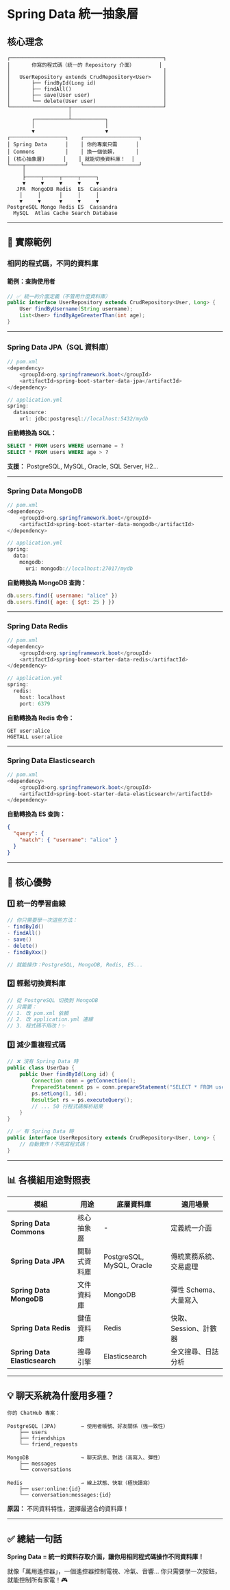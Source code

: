 # Spring Data 統一抽象層

## 核心理念

```
┌──────────────────────────────────────────────────┐
│       你寫的程式碼（統一的 Repository 介面）        │
│                                                  │
│   UserRepository extends CrudRepository<User>    │
│       ├── findById(Long id)                      │
│       ├── findAll()                              │
│       ├── save(User user)                        │
│       └── delete(User user)                      │
└───────────────────┬──────────────────────────────┘
                    │
        ┌───────────┴───────────┐
        │                       │
        ▼                       ▼
┌──────────────────┐    ┌──────────────────┐
│ Spring Data      │    │ 你的專案只需      │
│ Commons          │    │ 換一個依賴，      │
│ (核心抽象層)      │    │ 就能切換資料庫！  │
└────┬─────────────┘    └──────────────────┘
     │
     ├─────┬─────┬─────┬─────┐
     ▼     ▼     ▼     ▼     ▼
   JPA  MongoDB Redis  ES  Cassandra
    │     │      │     │     │
    ▼     ▼      ▼     ▼     ▼
PostgreSQL Mongo Redis ES  Cassandra
  MySQL  Atlas Cache Search Database
```

---

## 🎯 實際範例

### 相同的程式碼，不同的資料庫

#### 範例：查詢使用者

```java
// ✅ 統一的介面定義（不管用什麼資料庫）
public interface UserRepository extends CrudRepository<User, Long> {
    User findByUsername(String username);
    List<User> findByAgeGreaterThan(int age);
}
```

---

### Spring Data JPA（SQL 資料庫）

```java
// pom.xml
<dependency>
    <groupId>org.springframework.boot</groupId>
    <artifactId>spring-boot-starter-data-jpa</artifactId>
</dependency>

// application.yml
spring:
  datasource:
    url: jdbc:postgresql://localhost:5432/mydb
```

**自動轉換為 SQL：**
```sql
SELECT * FROM users WHERE username = ?
SELECT * FROM users WHERE age > ?
```

**支援：** PostgreSQL, MySQL, Oracle, SQL Server, H2...

---

### Spring Data MongoDB

```java
// pom.xml
<dependency>
    <groupId>org.springframework.boot</groupId>
    <artifactId>spring-boot-starter-data-mongodb</artifactId>
</dependency>

// application.yml
spring:
  data:
    mongodb:
      uri: mongodb://localhost:27017/mydb
```

**自動轉換為 MongoDB 查詢：**
```javascript
db.users.find({ username: "alice" })
db.users.find({ age: { $gt: 25 } })
```

---

### Spring Data Redis

```java
// pom.xml
<dependency>
    <groupId>org.springframework.boot</groupId>
    <artifactId>spring-boot-starter-data-redis</artifactId>
</dependency>

// application.yml
spring:
  redis:
    host: localhost
    port: 6379
```

**自動轉換為 Redis 命令：**
```
GET user:alice
HGETALL user:alice
```

---

### Spring Data Elasticsearch

```java
// pom.xml
<dependency>
    <groupId>org.springframework.boot</groupId>
    <artifactId>spring-boot-starter-data-elasticsearch</artifactId>
</dependency>
```

**自動轉換為 ES 查詢：**
```json
{
  "query": {
    "match": { "username": "alice" }
  }
}
```

---

## 🔑 核心優勢

### 1️⃣ 統一的學習曲線

```java
// 你只需要學一次這些方法：
- findById()
- findAll()
- save()
- delete()
- findByXxx()

// 就能操作：PostgreSQL, MongoDB, Redis, ES...
```

### 2️⃣ 輕鬆切換資料庫

```java
// 從 PostgreSQL 切換到 MongoDB
// 只需要：
// 1. 改 pom.xml 依賴
// 2. 改 application.yml 連線
// 3. 程式碼不用改！✨
```

### 3️⃣ 減少重複程式碼

```java
// ❌ 沒有 Spring Data 時
public class UserDao {
    public User findById(Long id) {
        Connection conn = getConnection();
        PreparedStatement ps = conn.prepareStatement("SELECT * FROM users WHERE id = ?");
        ps.setLong(1, id);
        ResultSet rs = ps.executeQuery();
        // ... 50 行程式碼解析結果
    }
}

// ✅ 有 Spring Data 時
public interface UserRepository extends CrudRepository<User, Long> {
    // 自動實作！不用寫程式碼！
}
```

---

## 📊 各模組用途對照表

| 模組 | 用途 | 底層資料庫 | 適用場景 |
|-----|------|-----------|---------|
| **Spring Data Commons** | 核心抽象層 | - | 定義統一介面 |
| **Spring Data JPA** | 關聯式資料庫 | PostgreSQL, MySQL, Oracle | 傳統業務系統、交易處理 |
| **Spring Data MongoDB** | 文件資料庫 | MongoDB | 彈性 Schema、大量寫入 |
| **Spring Data Redis** | 鍵值資料庫 | Redis | 快取、Session、計數器 |
| **Spring Data Elasticsearch** | 搜尋引擎 | Elasticsearch | 全文搜尋、日誌分析 |

---

## 💡 聊天系統為什麼用多種？

```
你的 ChatHub 專案：

PostgreSQL (JPA)        → 使用者帳號、好友關係（強一致性）
    ├── users
    ├── friendships
    └── friend_requests

MongoDB                 → 聊天訊息、對話（高寫入、彈性）
    ├── messages
    └── conversations

Redis                   → 線上狀態、快取（極快讀寫）
    ├── user:online:{id}
    └── conversation:messages:{id}
```

**原因：** 不同資料特性，選擇最適合的資料庫！

---

## ✅ 總結一句話

**Spring Data = 統一的資料存取介面，讓你用相同程式碼操作不同資料庫！**

就像「萬用遙控器」，一個遙控器控制電視、冷氣、音響...
你只需要學一次按鈕，就能控制所有家電！🎮